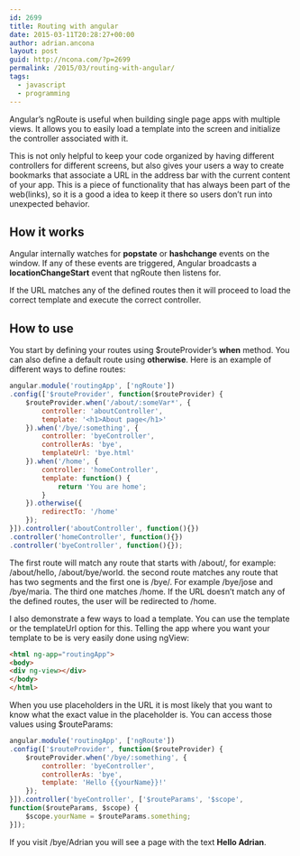 ```yaml
---
id: 2699
title: Routing with angular
date: 2015-03-11T20:28:27+00:00
author: adrian.ancona
layout: post
guid: http://ncona.com/?p=2699
permalink: /2015/03/routing-with-angular/
tags:
  - javascript
  - programming
---
```

Angular&#8217;s ngRoute is useful when building single page apps with multiple views. It allows you to easily load a template into the screen and initialize the controller associated with it.

This is not only helpful to keep your code organized by having different controllers for different screens, but also gives your users a way to create bookmarks that associate a URL in the address bar with the current content of your app. This is a piece of functionality that has always been part of the web(links), so it is a good a idea to keep it there so users don&#8217;t run into unexpected behavior.

<!--more-->

## How it works

Angular internally watches for **popstate** or **hashchange** events on the window. If any of these events are triggered, Angular broadcasts a **locationChangeStart** event that ngRoute then listens for.

If the URL matches any of the defined routes then it will proceed to load the correct template and execute the correct controller.

## How to use

You start by defining your routes using $routeProvider&#8217;s **when** method. You can also define a default route using **otherwise**. Here is an example of different ways to define routes:

```js
angular.module('routingApp', ['ngRoute'])
.config(['$routeProvider', function($routeProvider) {
    $routeProvider.when('/about/:someVar*', {
        controller: 'aboutController',
        template: '<h1>About page</h1>'
    }).when('/bye/:something', {
        controller: 'byeController',
        controllerAs: 'bye',
        templateUrl: 'bye.html'
    }).when('/home', {
        controller: 'homeController',
        template: function() {
            return 'You are home';
        }
    }).otherwise({
        redirectTo: '/home'
    });
}]).controller('aboutController', function(){})
.controller('homeController', function(){})
.controller('byeController', function(){});
```

The first route will match any route that starts with /about/, for example: /about/hello, /about/bye/world. the second route matches any route that has two segments and the first one is /bye/. For example /bye/jose and /bye/maria. The third one matches /home. If the URL doesn&#8217;t match any of the defined routes, the user will be redirected to /home.

I also demonstrate a few ways to load a template. You can use the template or the templateUrl option for this. Telling the app where you want your template to be is very easily done using ngView:

```html
<html ng-app="routingApp">
<body>
<div ng-view></div>
</body>
</html>
```

When you use placeholders in the URL it is most likely that you want to know what the exact value in the placeholder is. You can access those values using $routeParams:

```js
angular.module('routingApp', ['ngRoute'])
.config(['$routeProvider', function($routeProvider) {
    $routeProvider.when('/bye/:something', {
        controller: 'byeController',
        controllerAs: 'bye',
        template: 'Hello {{yourName}}!'
    });
}]).controller('byeController', ['$routeParams', '$scope',
function($routeParams, $scope) {
    $scope.yourName = $routeParams.something;
}]);
```

If you visit /bye/Adrian you will see a page with the text **Hello Adrian**.
